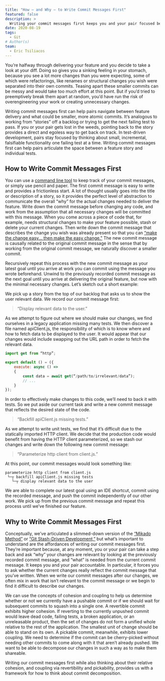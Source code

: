 ```yaml
---
title: "How — and Why — to Write Commit Messages First"
featured: false
description: >
  Writing your commit messages first keeps you and your pair focused between the feature you are currently trying to implement and whatever current change you are making that could be a smaller, more atomic pushable commit.
date: 2020-08-19
tags:
  - Git
# Author(s)
team:
  - Eric Tsiliacos
---
```


You’re halfway through delivering your feature and you decide to take a look at your diff. Doing so gives you a sinking feeling in your stomach, because you see a lot more changes than you were expecting, some of which were refactorings, like renames or structural changes you wish were separated into their own commits. Teasing apart these smaller commits can be messy and would take too much effort at this point. But if you’d tried to preemptively break them apart at random, you’d have run the risk of overengineering your work or creating unnecessary changes.

Writing commit messages first can help pairs navigate between feature delivery and what could be smaller, more atomic commits. It’s analogous to working from “stories” off a backlog or trying to get the next failing test to pass. If you or your pair gets lost in the weeds, pointing back to the story provides a direct and egoless way to get back on track. In test-driven development, pairs stay focused by thinking about small, incremental, falsifiable functionality one failing test at a time. Writing commit messages first can help pairs articulate the space between a feature story and individual tests. 

## How to Write Commit Messages First

You can use a [command line tool](https://github.com/ericTsiliacos/stacker) to keep track of your commit messages, or simply use pencil and paper. The first commit message is easy to write and provides a frictionless start. A lot of thought usually goes into the title or description of a story, so it provides the perfect level of abstraction to communicate the overall “why” for the actual changes needed to deliver the feature. Write down the commit message before changing any code, and work from the assumption that all necessary changes will be committed with this message. When you come across a piece of code that, for example, needs structural changes to make your feature possible, stash or delete your current changes. Then write down the commit message that describes the change you wish was already present so that you can [“make the change easy... then make the easy change.”](https://twitter.com/KentBeck/status/250733358307500032) The new commit message is causally related to the original commit message in the sense that by working from the original commit message, we naturally discover a smaller commit.

Recursively repeat this process with the new commit message as your latest goal until you arrive at work you can commit using the message you wrote beforehand. Unwind to the previously recorded commit message as the next goal until you arrive at delivering the original feature, but now with the minimal necessary changes. Let’s sketch out a short example:

We pick up a story from the top of our backlog that asks us to show the user relevant data. We record our commit message first:  

> “Display relevant data to the user.”

As we attempt to figure out where we should make our changes, we find ourselves in a legacy application missing many tests. We then discover a file named apiClient.js, the responsibility of which is to know where and how to fetch data to be displayed to the user. It would appear that our changes would include swapping out the URL path in order to fetch the relevant data.

```javascript
import get from “http”;

export default () = ({
	execute: async () => 
	{
	    const data = await get(“/path/to/irrelevant/data”);
		// ...
	}
});
```

In order to effectively make changes to this code, we’ll need to back it with tests. So we put aside our current task and write a new commit message that reflects the desired state of the code.

> “Backfill apiClient.js missing tests.”

As we attempt to write unit tests, we find that it’s difficult due to the statically imported HTTP client. We decide that the production code would benefit from having the HTTP client parameterized, so we stash our changes and write down the following new commit message:

> “Parameterize http client from client.js.”

At this point, our commit messages would look something like:

```
parameterize http client from client.js
 └─┬ backfill apiClient.js missing tests
   └─┬ display relevant data to the user
```

We are able to complete our latest goal using an IDE shortcut, commit using the recorded message, and push the commit independently of our other work. We pick up from the previous commit message and repeat this process until we’ve finished our feature.

## Why to Write Commit Messages First

Conceptually, we’ve articulated a slimmed-down version of the [“Mikado Method”](http://mikadomethod.info/) or [“Git Stash-Driven Development,”](https://dzone.com/articles/git-stash-driven-development) but what’s important to understand are the affordances of writing our commit messages first. They’re important because, at any moment, you or your pair can take a step back and ask “why” your changes are relevant by looking at the previously recorded commit message, and “what” is needed from the current commit message. It keeps you and your pair accountable. In particular, it forces you to ask whether the current changes really reflect the commit message that you’ve written. When we write our commit messages after our changes, we often mix in work that isn’t relevant to the commit message or we begin to find it difficult to describe our changes. 

We can use the concepts of cohesion and coupling to help us determine whether or not we currently have a pushable commit or if we should wait for subsequent commits to squash into a single one. A revertible commit exhibits higher cohesion. If reverting to the currently unpushed commit would leave dead code, failing tests, a broken application, or an unreleasable product, then the set of changes do not form a unified whole relative to the rest of the application. The smallest unit of change should be able to stand on its own. A pickable commit, meanwhile, exhibits lower coupling. We need to determine if the commit can be cherry-picked without needing other commits to come along with it that aren’t already pushed. We want to be able to decompose our changes in such a way as to make them shareable. 

Writing our commit messages first while also thinking about their relative cohesion, and coupling via revertibility and pickability, provides us with a framework for how to think about commit decomposition.

